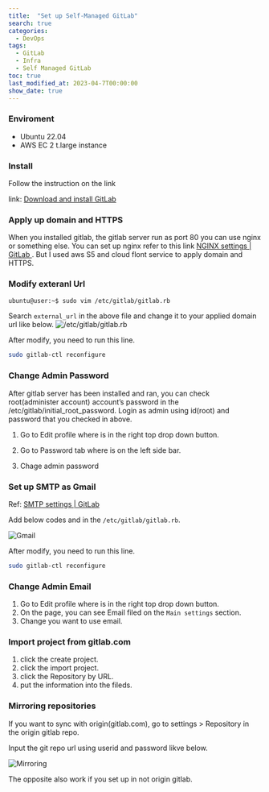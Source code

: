 ```yaml
---
title:  "Set up Self-Managed GitLab"
search: true
categories:
  - DevOps
tags: 
  - GitLab
  - Infra
  - Self Managed GitLab
toc: true
last_modified_at: 2023-04-7T00:00:00
show_date: true
---
```

### Enviroment
- Ubuntu 22.04
- AWS EC 2 t.large instance

### Install
Follow the instruction on the link

link: [Download and install GitLab](https://about.gitlab.com/install/#ubuntu)


### Apply up domain and HTTPS
When you installed gitlab, the gitlab server run as port 80 you can use nginx or something else.
You can set up nginx refer to this link [NGINX settings | GitLab ](https://docs.gitlab.com/omnibus/settings/nginx.html).
But I used aws S5 and cloud flont service to apply domain and HTTPS.

### Modify exteranl Url
```bash
ubuntu@user:~$ sudo vim /etc/gitlab/gitlab.rb
```
Search `external_url` in the above file and change it to your applied domain url like below.
![/etc/gitlab/gitlab.rb](/blog/assets/images/2a7fab6b-5ead-4adc-805d-a1f122bef5d3.png "/etc/gitlab/gitlab.rb")

After modify, you need to run this line.

```bash
sudo gitlab-ctl reconfigure
```

### Change Admin Password
After gitlab server has been installed and ran, you can check root(administer account) account’s password in the /etc/gitlab/initial_root_password.
Login as admin using id(root) and password that you checked in above.

1. Go to Edit profile where is in the right top drop down button.

2. Go to Password tab where is on the left side bar.

3. Chage admin password

### Set up SMTP as Gmail
Ref: [SMTP settings | GitLab](https://docs.gitlab.com/omnibus/settings/smtp.html#gmail)

Add below codes and in the `/etc/gitlab/gitlab.rb`.

![Gmail](/blog/assets/images/c23ab445-c2b3-4eaf-928b-4ef3a497b48b.png "Gmail")

After modify, you need to run this line.

```bash
sudo gitlab-ctl reconfigure
```

### Change Admin Email

1. Go to Edit profile where is in the right top drop down button.
2. On the page, you can see Email filed on the `Main settings` section.
3. Change you want to use email.

### Import project from gitlab.com

1. click the create project.
2. click the import project.
3. click the Repository by URL.
4. put the information into the fileds.

### Mirroring repositories

If you want to sync with origin(gitlab.com), go to settings > Repository in the origin gitlab repo.

Input the git repo url using userid and password likve below.

![Mirroring](/blog/assets/images/75cf948e-59de-4bc2-abee-7670c84ac0b4.png "Mirroring")

The opposite also work if you set up in not origin gitlab.